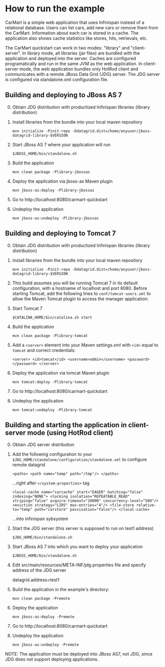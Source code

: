 How to run the example
======================

CarMart is a simple web application that uses Infinispan instead of a relational database.
Users can list cars, add new cars or remove them from the CarMart. Information about each car
is stored in a cache. The application also shows cache statistics like stores, hits, retrievals, etc.

The CarMart quickstart can work in two modes: "library" and "client-server". In library mode, 
all libraries (jar files) are bundled with the application and deployed into the server. Caches are
configured programatically and run in the same JVM as the web application. In client-server mode, 
the web application bundles only HotRod client and communicates with a remote JBoss Data Grid (JDG) server. 
The JDG server is configured via standalone.xml configuration file.


Building and deploying to JBoss AS 7
------------------------------------

0) Obtain JDG distribution with productized Infinispan libraries (library distribution)

1) Install libraries from the bundle into your local maven repository

    `mvn initialize -Pinit-repo -Ddatagrid.dist=/home/anyuser/jboss-datagrid-library-$VERSION`
    
2) Start JBoss AS 7 where your application will run

    `$JBOSS_HOME/bin/standalone.sh`

3) Build the application

    `mvn clean package -Plibrary-jbossas`

4) Deploy the application via jboss-as Maven plugin

    `mvn jboss-as:deploy -Plibrary-jbossas`

5) Go to http://localhost:8080/carmart-quickstart

6) Undeploy the application

    `mvn jboss-as:undeploy -Plibrary-jbossas`


Building and deploying to Tomcat 7
----------------------------------

0) Obtain JDG distribution with productized Infinispan libraries (library distribution)

1) Install libraries from the bundle into your local maven repository

    `mvn initialize -Pinit-repo -Ddatagrid.dist=/home/anyuser/jboss-datagrid-library-$VERSION`

2) This build assumes you will be running Tomcat 7 in its default
   configuration, with a hostname of localhost and port 8080. Before starting
   Tomcat, add the following lines to `conf/tomcat-users.xml` to allow the Maven
   Tomcat plugin to access the manager application:

    <role rolename="manager-script"/>
    <user username="admin" password="" roles="manager-script"/>
    
3) Start Tomcat 7

    `$CATALINA_HOME/bin/catalina.sh start`

4) Build the application

    `mvn clean package -Plibrary-tomcat`

5) Add a `<server>` element into your Maven settings.xml with `<id>` equal to `tomcat` and correct credentials:

    `<server>
         <id>tomcat</id>
         <username>admin</username>
         <password></password>
     </server>`

6) Deploy the application via tomcat Maven plugin

    `mvn tomcat:deploy -Plibrary-tomcat`

7) Go to http://localhost:8080/carmart-quickstart

8) Undeploy the application

    `mvn tomcat:undeploy -Plibrary-tomcat`


Building and starting the application in client-server mode (using HotRod client)
---------------------------------------------------------------------------------

0) Obtain JDG server distribution

1) Add the following configuration to your `$JDG_HOME/standalone/configuration/standalone.xml` to configure
   remote datagrid

    `<paths>
        <path name="temp" path="/tmp"/>
     </paths>`
    
    ...right after `</system-properties>` tag

    `<local-cache name="carcache" start="EAGER" batching="false" indexing="NONE">
        <locking isolation="REPEATABLE_READ" striping="false" acquire-timeout="20000" concurrency-level="500"/>
        <eviction strategy="LIRS" max-entries="4"/>
        <file-store relative-to="temp" path="carstore" passivation="false"/>
     </local-cache>`
    
    ...into infinispan sybsystem
   
2) Start the JDG server (this server is supposed to run on test1 address)
    
    `$JDG_HOME/bin/standalone.sh`

3) Start JBoss AS 7 into which you want to deploy your application

    `$JBOSS_HOME/bin/standalone.sh`

4) Edit src/main/resources/META-INF/jdg.properties file and specify address of the JDG server

    datagrid.address=test1

5) Build the application in the example's directory:

    `mvn clean package -Premote`

6) Deploy the application

    `mvn jboss-as:deploy -Premote`

7) Go to http://localhost:8080/carmart-quickstart

8) Undeploy the application

    `mvn jboss-as:undeploy -Premote`

NOTE: The application must be deployed into JBoss AS7, not JDG, since JDG does not support deploying applications. 

